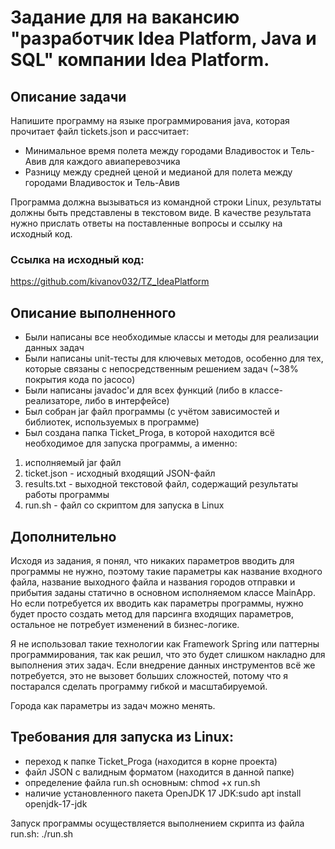 # Задание для на вакансию "разработчик Idea Platform, Java и SQL" компании Idea Platform.
## Описание задачи
Напишите программу на языке программирования java, которая прочитает файл tickets.json и рассчитает:
- Минимальное время полета между городами Владивосток и Тель-Авив для каждого авиаперевозчика
- Разницу между средней ценой  и медианой для полета между городами  Владивосток и Тель-Авив

Программа должна вызываться из командной строки Linux, результаты должны быть представлены в текстовом виде.
В качестве результата нужно прислать ответы на поставленные вопросы и ссылку на исходный код.

### Ссылка на исходный код:
https://github.com/kivanov032/TZ_IdeaPlatform

## Описание выполненного
- Были написаны все необходимые классы и методы для реализации данных задач
- Были написаны unit-тесты для ключевых методов, особенно для тех, которые связаны с непосредственным решением задач (~38% покрытия кода по jacoco)
- Были написаны javadoc'и для всех функций (либо в классе-реализаторе, либо в интерфейсе)
- Был собран jar файл программы (с учётом зависимостей и библиотек, используемых в программе)
- Был создана папка Ticket_Proga, в которой находится всё необходимое для запуска программы, а именно:
1. исполняемый jar файл
2. ticket.json - исходный входящий JSON-файл 
3. results.txt - выходной текстовой файл, содержащий результаты работы программы
4. run.sh - файл со скриптом для запуска в Linux

## Дополнительно
Исходя из задания, я понял, что никаких параметров вводить для программы не нужно, поэтому такие параметры как название входного файла, название выходного файла и названия городов отправки и прибытия заданы статично в основном исполняемом классе MainApp. Но если потребуется их вводить как параметры программы, нужно будет просто создать метод для парсинга входящих параметров, остальное не потребует изменений в бизнес-логике.

Я не использовал такие технологии как Framework Spring или паттерны программирования, так как решил, что это будет слишком накладно для выполнения этих задач. Если внедрение данных инструментов всё же потребуется, это не вызовет больших сложностей, потому что я постарался сделать программу гибкой и масштабируемой.

Города как параметры из задач можно менять.

## Требования для запуска из Linux:
- переход к папке Ticket_Proga (находится в корне проекта)
- файл JSON с валидным форматом (находится в данной папке)
- определение файла run.sh основным: chmod +x run.sh
- наличие установленного пакета OpenJDK 17 JDK:sudo apt install openjdk-17-jdk

Запуск программы осуществляется выполнением скрипта из файла run.sh: ./run.sh